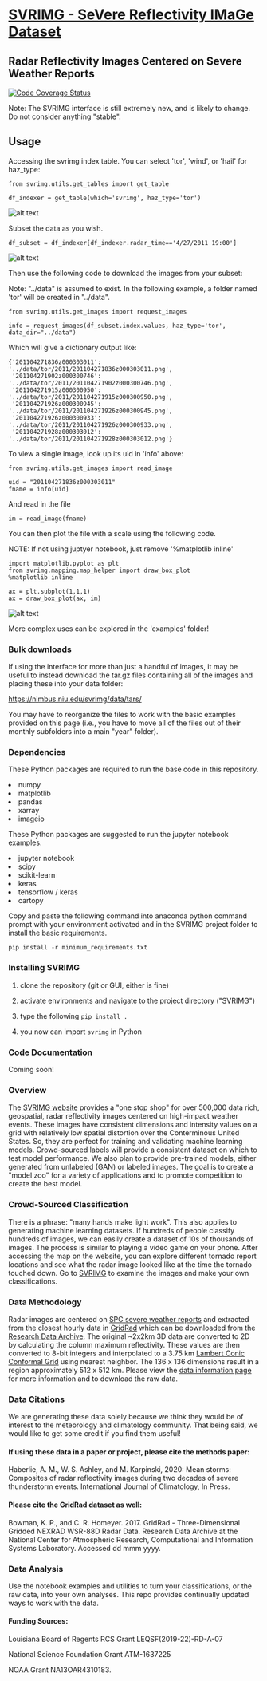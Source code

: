 <h1><a href="https://nimbus.niu.edu/svrimg">SVRIMG - SeVere Reflectivity IMaGe Dataset</a></h1>
<h2>Radar Reflectivity Images Centered on Severe Weather Reports</h2>

[![Code Coverage Status](https://codecov.io/github/ahaberlie/SVRIMG/coverage.svg?branch=master)](https://codecov.io/github/ahaberlie/SVRIMG?branch=master)

Note: The SVRIMG interface is still extremely new, and is likely to change. Do not consider anything "stable".

<h2> Usage </h2>

Accessing the svrimg index table.  You can select 'tor', 'wind', or 'hail' for haz_type:

```
from svrimg.utils.get_tables import get_table

df_indexer = get_table(which='svrimg', haz_type='tor')
```

![alt text](img/df_indexer.jpg)

Subset the data as you wish.

```
df_subset = df_indexer[df_indexer.radar_time=='4/27/2011 19:00']
```

![alt text](img/df_subset.jpg)

Then use the following code to download the images from your subset:

Note: "../data" is assumed to exist.  In the following example, a folder 
named 'tor' will be created in "../data".

```
from svrimg.utils.get_images import request_images

info = request_images(df_subset.index.values, haz_type='tor', data_dir="../data")
```

Which will give a dictionary output like:

```
{'201104271836z000303011': '../data/tor/2011/201104271836z000303011.png',
 '201104271902z000300746': '../data/tor/2011/201104271902z000300746.png',
 '201104271915z000300950': '../data/tor/2011/201104271915z000300950.png',
 '201104271926z000300945': '../data/tor/2011/201104271926z000300945.png',
 '201104271926z000300933': '../data/tor/2011/201104271926z000300933.png',
 '201104271928z000303012': '../data/tor/2011/201104271928z000303012.png'}
```

To view a single image, look up its uid in 'info' above:

```
from svrimg.utils.get_images import read_image

uid = "201104271836z000303011"
fname = info[uid]
```

And read in the file

```
im = read_image(fname)
```

You can then plot the file with a scale using the following code.

NOTE: If not using juptyer notebook, just remove '%matplotlib inline'

```
import matplotlib.pyplot as plt
from svrimg.mapping.map_helper import draw_box_plot
%matplotlib inline

ax = plt.subplot(1,1,1)
ax = draw_box_plot(ax, im)
```

![alt text](img/eg_radar_img.jpg)


More complex uses can be explored in the 'examples' folder!

<h3>Bulk downloads</h3>

If using the interface for more than just a handful of images, it may be useful to instead download the tar.gz files containing all of the images and placing these into your data folder:

https://nimbus.niu.edu/svrimg/data/tars/

You may have to reorganize the files to work with the basic examples provided on this page (i.e., you have to move all of the files out of their monthly subfolders into a main "year" folder).


<h3>Dependencies</h3>
<p>These Python packages are required to run the base code in this repository.</p>
<lu>
<li>numpy</li>
<li>matplotlib</li>
<li>pandas</li>
<li>xarray</li>
<li>imageio</li>
</ul>
</p>
<p>These Python packages are suggested to run the jupyter notebook examples.</p>
<lu>
<li>jupyter notebook</li>
<li>scipy</li>
<li>scikit-learn</li>
<li>keras</li>
<li>tensorflow / keras</li>
<li>cartopy</li>
</ul>
</p>

<p>Copy and paste the following command into anaconda python command prompt with your environment activated and in the SVRIMG project folder to install the basic requirements.</a>

```
pip install -r minimum_requirements.txt
```

<h3>Installing SVRIMG</h3>
<p>

1) clone the repository (git or GUI, either is fine)

2) activate environments and navigate to the project directory ("SVRIMG")

3) type the following ```pip install .```

4) you now can import ```svrimg``` in Python

</p>
<h3>Code Documentation</h3>
<p>
Coming soon!
</p>
<h3>Overview</h3>
<p>
The <a href="https://nimbus.niu.edu/svrimg">SVRIMG website</a> provides a "one stop shop" for over 500,000 data rich, geospatial, radar reflectivity images centered on high-impact weather events. 
These images have consistent dimensions and intensity values on a grid with relatively low spatial distortion over the Conterminous United States. So, they 
are perfect for training and validating machine learning models. Crowd-sourced labels will provide a consistent dataset on which to test model performance.
We also plan to provide pre-trained models, either generated from unlabeled (GAN) or labeled images.
The goal is to create a "model zoo" for a variety of applications and to promote competition to create the best model.</p>

<h3>Crowd-Sourced Classification</h3>
<p>
There is a phrase: "many hands make light work". This also applies to generating machine learning datasets.  If hundreds of people classify hundreds of images,
we can easily create a dataset of 10s of thousands of images. The process is similar to playing a video game on your phone.  After accessing the map on the website,
you can explore different tornado report locations and see what the radar image looked like at the time the tornado touched down.  Go to <a href="https://nimbus.niu.edu/svrimg">SVRIMG</a>
to examine the images and make your own classifications.</p>

<h3 class=>Data Methodology</h3>
<p>
Radar images are centered on <a href=https://www.spc.noaa.gov/wcm/#data>SPC severe weather reports</a> and extracted from the closest 
hourly data in <a href=http://gridrad.org/>GridRad</a> which can be downloaded from the <a href=https://rda.ucar.edu/datasets/ds841.0/>Research Data Archive</a>.  
The original ~2x2km 3D data are converted to 2D by calculating the column maximum reflectivity.  These values are then converted to 8-bit integers and interpolated 
to a 3.75 km <a href="https://nimbus.niu.edu/svrimg/maps/svrimg_geog.nc">Lambert Conic Conformal Grid</a> using nearest neighbor. The 136 x 136 dimensions result in a region approximately 512 x 512 km.
Please view the <a href="https://nimbus.niu.edu/svrimg/raw_data.html">data information page</a> for more information and to download the raw data.
</p>

<h3>Data Citations</h3>
<p>We are generating these data solely because we think they would be of interest to the meteorology and 
climatology community. That being said, we would like to get some credit if you find them useful! 

<p><h4>If using these data in a paper or project, please cite the methods paper:</h4></p>
<p>Haberlie, A. M., W. S. Ashley, and M. Karpinski, 2020: Mean storms: 
   Composites of radar reflectivity images during two decades of severe thunderstorm events. International Journal of Climatology, In Press.
</p>
<p><h4>Please cite the GridRad dataset as well:</h4></p>
<p>Bowman, K. P., and C. R. Homeyer. 2017. GridRad - Three-Dimensional Gridded NEXRAD WSR-88D Radar Data. 
   Research Data Archive at the National Center for Atmospheric Research, Computational and Information Systems Laboratory. Accessed dd mmm yyyy.</p> 
   
<h3>Data Analysis</h3>
<p>
Use the notebook examples and utilities to turn your classifications, or the raw data, into your own analyses. This repo provides continually updated ways to work with the data.</p>   
   
<p><h4>Funding Sources:</h4></p>
<p>Louisiana Board of Regents RCS Grant LEQSF(2019-22)-RD-A-07</p>
<p>National Science Foundation Grant ATM-1637225</p>
<p>NOAA Grant NA13OAR4310183.</p>

